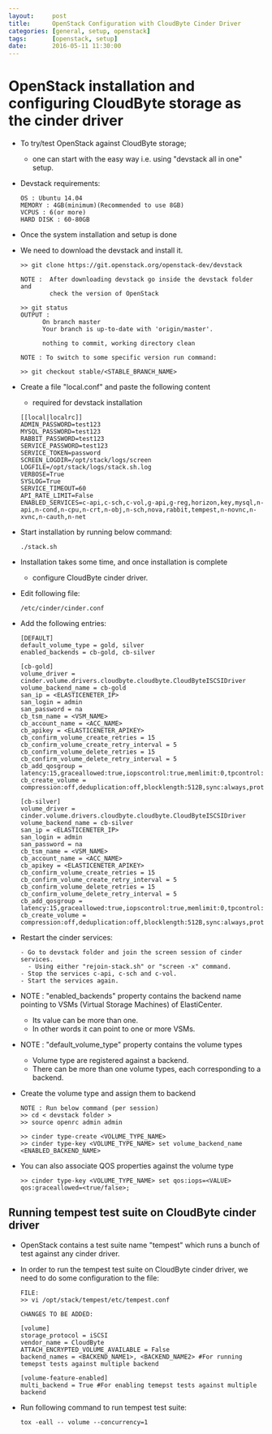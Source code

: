 ```yaml
---
layout:     post
title:      OpenStack Configuration with CloudByte Cinder Driver
categories: [general, setup, openstack]
tags:       [openstack, setup]
date:       2016-05-11 11:30:00
---
```


# OpenStack installation and configuring CloudByte storage as the cinder driver

- To try/test OpenStack against CloudByte storage;
  - one can start with the easy way i.e. using "devstack all in one" setup. 

- Devstack requirements:

  ```
  OS : Ubuntu 14.04
  MEMORY : 4GB(minimum)(Recommended to use 8GB)
  VCPUS : 6(or more)
  HARD DISK : 60-80GB
  ```

- Once the system installation and setup is done
- We need to download the devstack and install it.

  ```
  >> git clone https://git.openstack.org/openstack-dev/devstack

  NOTE :  After downloading devstack go inside the devstack folder and
          check the version of OpenStack

  >> git status
  OUTPUT :
        On branch master
        Your branch is up-to-date with 'origin/master'.

        nothing to commit, working directory clean

  NOTE : To switch to some specific version run command:

  >> git checkout stable/<STABLE_BRANCH_NAME>
  ```

- Create a file "local.conf" and paste the following content
  - required for devstack installation

  ```
  [[local|localrc]]
  ADMIN_PASSWORD=test123
  MYSQL_PASSWORD=test123
  RABBIT_PASSWORD=test123
  SERVICE_PASSWORD=test123
  SERVICE_TOKEN=password
  SCREEN_LOGDIR=/opt/stack/logs/screen
  LOGFILE=/opt/stack/logs/stack.sh.log
  VERBOSE=True
  SYSLOG=True
  SERVICE_TIMEOUT=60
  API_RATE_LIMIT=False
  ENABLED_SERVICES=c-api,c-sch,c-vol,g-api,g-reg,horizon,key,mysql,n-api,n-cond,n-cpu,n-crt,n-obj,n-sch,nova,rabbit,tempest,n-novnc,n-xvnc,n-cauth,n-net
  ```

- Start installation by running below command:

  ```
  ./stack.sh
  ```

- Installation takes some time, and once installation is complete
  - configure CloudByte cinder driver.
- Edit following file:

  ```
  /etc/cinder/cinder.conf
  ```

- Add the following entries:

  ```
  [DEFAULT]
  default_volume_type = gold, silver
  enabled_backends = cb-gold, cb-silver
  
  [cb-gold]
  volume_driver = cinder.volume.drivers.cloudbyte.cloudbyte.CloudByteISCSIDriver
  volume_backend_name = cb-gold
  san_ip = <ELASTICENETER_IP>
  san_login = admin
  san_password = na
  cb_tsm_name = <VSM_NAME>
  cb_account_name = <ACC_NAME>
  cb_apikey = <ELASTICENETER_APIKEY>
  cb_confirm_volume_create_retries = 15
  cb_confirm_volume_create_retry_interval = 5
  cb_confirm_volume_delete_retries = 15
  cb_confirm_volume_delete_retry_interval = 5
  cb_add_qosgroup = latency:15,graceallowed:true,iopscontrol:true,memlimit:0,tpcontrol:false,throughput:0,iops:20,networkspeed:0
  cb_create_volume = compression:off,deduplication:off,blocklength:512B,sync:always,protocoltype:ISCSI,recordsize:4k

  [cb-silver]
  volume_driver = cinder.volume.drivers.cloudbyte.cloudbyte.CloudByteISCSIDriver
  volume_backend_name = cb-silver
  san_ip = <ELASTICENETER_IP>
  san_login = admin
  san_password = na
  cb_tsm_name = <VSM_NAME>
  cb_account_name = <ACC_NAME>
  cb_apikey = <ELASTICENETER_APIKEY>
  cb_confirm_volume_create_retries = 15
  cb_confirm_volume_create_retry_interval = 5
  cb_confirm_volume_delete_retries = 15
  cb_confirm_volume_delete_retry_interval = 5
  cb_add_qosgroup = latency:15,graceallowed:true,iopscontrol:true,memlimit:0,tpcontrol:false,throughput:0,iops:20,networkspeed:0
  cb_create_volume = compression:off,deduplication:off,blocklength:512B,sync:always,protocoltype:ISCSI,recordsize:4k
  ```

- Restart the cinder services:

  ```
  - Go to devstack folder and join the screen session of cinder services.
    - Using either "rejoin-stack.sh" or "screen -x" command.
  - Stop the services c-api, c-sch and c-vol.
  - Start the services again.
  ```

- NOTE : "enabled_backends" property contains the backend name pointing to VSMs (Virtual Storage Machines) of ElastiCenter. 
  - Its value can be more than one.
  - In other words it can point to one or more VSMs.
- NOTE :  "default_volume_type" property contains the volume types
  - Volume type are registered against a backend.
  - There can be more than one volume types, each corresponding to a backend.

- Create the volume type and assign them to backend

  ```
  NOTE : Run below command (per session)
  >> cd < devstack folder >
  >> source openrc admin admin
  
  >> cinder type-create <VOLUME_TYPE_NAME>
  >> cinder type-key <VOLUME_TYPE_NAME> set volume_backend_name <ENABLED_BACKEND_NAME>
  ```

- You can also associate QOS properties against the volume type

  ```
  >> cinder type-key <VOLUME_TYPE_NAME> set qos:iops=<VALUE> qos:graceallowed=<true/false>;
  ```

## Running tempest test suite on CloudByte cinder driver

- OpenStack contains a test suite name "tempest" which runs a bunch of test against any cinder driver.
- In order to run the tempest test suite on CloudByte cinder driver, we need to do some configuration to the file:

  ```
  FILE:
  >> vi /opt/stack/tempest/etc/tempest.conf
  
  CHANGES TO BE ADDED:
    
  [volume]
  storage_protocol = iSCSI
  vendor_name = CloudByte
  ATTACH_ENCRYPTED_VOLUME_AVAILABLE = False
  backend_names = <BACKEND_NAME1>, <BACKEND_NAME2> #For running temepst tests against multiple backend
    
  [volume-feature-enabled]
  multi_backend = True #For enabling temepst tests against multiple backend
  ```

- Run following command to run tempest test suite:

  ```
  tox -eall -- volume --concurrency=1
  ```
